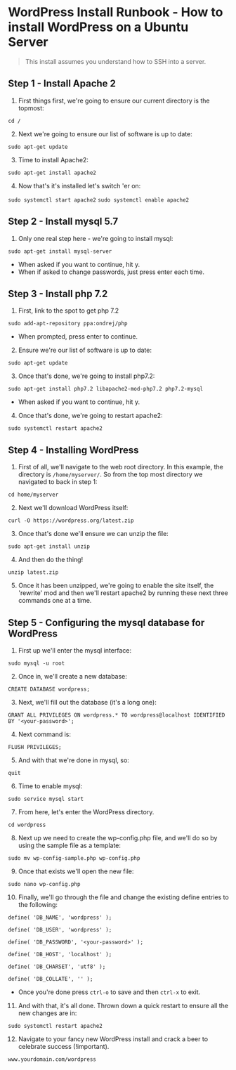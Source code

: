# WordPress Install Runbook - How to install WordPress on a Ubuntu Server

>This install assumes you understand how to SSH into a server.

## Step 1 - Install Apache 2

1. First things first, we're going to ensure our current directory is the topmost:

``cd /``

2. Next we're going to ensure our list of software is up to date:  

``sudo apt-get update``

3. Time to install Apache2:

``sudo apt-get install apache2``

4.  Now that's it's installed let's switch 'er on:

``sudo systemctl start apache2``
``sudo systemctl enable apache2``


## Step 2  - Install mysql 5.7


1. Only one real step here - we're going to install mysql:

``sudo apt-get install mysql-server``

* When asked if you want to continue, hit y.
* When if asked to change passwords, just press enter each time.
  
  
## Step 3 - Install php 7.2

1. First, link to the spot to get php 7.2

``sudo add-apt-repository ppa:ondrej/php``  

* When prompted, press enter to continue.  
  
2. Ensure we're our list of software is up to date:  

``sudo apt-get update``

3. Once that's done, we're going to install php7.2:   

``sudo apt-get install php7.2 libapache2-mod-php7.2 php7.2-mysql``

* When asked if you want to continue, hit y.
  
4. Once that's done, we're going to restart apache2:

``sudo systemctl restart apache2``
  

## Step 4 - Installing WordPress


1. First of all, we'll navigate to the web root directory. In this example, the directory is ``/home/myserver/``. So from the top most directory we navigated to back in step 1:

``cd home/myserver``

2. Next we'll download WordPress itself:  

``curl -O https://wordpress.org/latest.zip``

3. Once that's done we'll ensure we can unzip the file:

``sudo apt-get install unzip``

4. And then do the thing!

``unzip latest.zip``

5. Once it has been unzipped, we're going to enable the site itself, the 'rewrite' mod and then we'll restart apache2 by running these next three commands one at a time.


## Step 5 - Configuring the mysql database for WordPress


1. First up we'll enter the mysql interface:

``sudo mysql -u root``

2. Once in, we'll create a new database:

``CREATE DATABASE wordpress;``

3. Next, we'll fill out the database (it's a long one):

``GRANT ALL PRIVILEGES ON wordpress.* TO wordpress@localhost IDENTIFIED BY '<your-password>';``

4. Next command is:

``FLUSH PRIVILEGES;``

5. And with that we're done in mysql, so:

``quit``

6. Time to enable mysql:

``sudo service mysql start``

7. From here, let's enter the WordPress directory.

``cd wordpress``

8. Next up we need to create the wp-config.php file, and we'll do so by using the sample file as a template:

``sudo mv wp-config-sample.php wp-config.php ``

9. Once that exists we'll open the new file:

``sudo nano wp-config.php``

10. Finally, we'll go through the file and change the existing define entries to the following:
      
``define( 'DB_NAME', 'wordpress' );``

``define( 'DB_USER', 'wordpress' );``

``define( 'DB_PASSWORD', '<your-password>' );``

``define( 'DB_HOST', 'localhost' );``

``define( 'DB_CHARSET', 'utf8' );``

``define( 'DB_COLLATE', '' );``

* Once you're done press ``ctrl-o`` to save and then ``ctrl-x`` to exit.

11. And with that, it's all done. Thrown down a quick restart to ensure all the new changes are in:

``sudo systemctl restart apache2``

12. Navigate to your fancy new WordPress install and crack a beer to celebrate success (!important).

``www.yourdomain.com/wordpress``